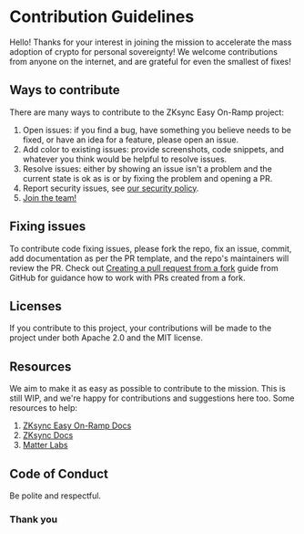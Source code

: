 # Contribution Guidelines

Hello! Thanks for your interest in joining the mission to accelerate the mass adoption of crypto for personal
sovereignty! We welcome contributions from anyone on the internet, and are grateful for even the smallest of fixes!

## Ways to contribute

There are many ways to contribute to the ZKsync Easy On-Ramp project:

1. Open issues: if you find a bug, have something you believe needs to be fixed,
    or have an idea for a feature, please open an issue.
2. Add color to existing issues: provide screenshots, code snippets,
    and whatever you think would be helpful to resolve issues.
3. Resolve issues: either by showing an issue isn't a problem and the current state is ok as is
    or by fixing the problem and opening a PR.
4. Report security issues, see [our security policy](./SECURITY.md).
5. [Join the team!](https://matterlabs.notion.site/Shape-the-future-of-Ethereum-at-Matter-Labs-dfb3b5a037044bb3a8006af2eb0575e0)

## Fixing issues

To contribute code fixing issues, please fork the repo, fix an issue, commit, add documentation as per the PR template,
and the repo's maintainers will review the PR.
Check out [Creating a pull request from a fork](https://docs.github.com/en/pull-requests/collaborating-with-pull-requests/proposing-changes-to-your-work-with-pull-requests/creating-a-pull-request-from-a-fork)
guide from GitHub for guidance how to work with PRs created from a fork.

## Licenses

If you contribute to this project, your contributions will be made to the project under both Apache 2.0 and the MIT
license.

## Resources

We aim to make it as easy as possible to contribute to the mission. This is still WIP, and we're happy for contributions
and suggestions here too. Some resources to help:

1. [ZKsync Easy On-Ramp Docs](https://docs.zksync.io/zksync-era/tooling/zksync-easy-onramp)
2. [ZKsync Docs](https://docs.zksync.io/)
3. [Matter Labs](https://matter-labs.io)

## Code of Conduct

Be polite and respectful.

### Thank you
